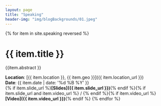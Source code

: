 ```yaml
---
layout: page
title: "Speaking"
header-img: "img/blogBackgrounds/01.jpeg"
---
```


{% for item in site.speaking reversed %}
# {{ item.title }}
{{item.abstract }}   
   
**Location**: [{{ item.location }}, {{ item.geo }}]({{ item.location_url }})    
**Date**: {{ item.date | date: '%d %B %Y' }}   
{% if item.slide_url %}**[Slides]({{ item.slide_url }})**{% endif %}{% if item.slide_url and item.video_url %} / {% endif %}{% if item.video_url %}**[Video]({{ item.video_url }})**{% endif %}
{% endfor %}